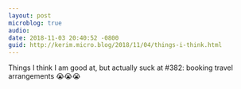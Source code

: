 ```yaml
---
layout: post
microblog: true
audio: 
date: 2018-11-03 20:40:52 -0800
guid: http://kerim.micro.blog/2018/11/04/things-i-think.html
---
```

Things I think I am good at, but actually suck at #382: booking travel arrangements 😭😭😭
